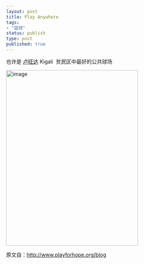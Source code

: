 ```yaml
--- 
layout: post
title: Play Anywhere
tags: 
- "篮球"
status: publish
type: post
published: true
---
```

<p>也许是 <a href="http://zh.wikipedia.org/w/index.php?title=%E5%8D%A2%E6%97%BA%E8%BE%BE&amp;variant=zh-cn">卢旺达</a> Kigali  贫民区中最好的公共球场 </p><p><a href="https://ywp7qa.bay.livefilestore.com/y1mjMKcWtAjLDHBzifTn3ZvPr_e-xcsDQxN-YH7-JV3ZCMd954smAySfMTiHq8wR6ZhqXDHKicScbk6Dshw49o9n3pHso1E4E9X8t4Nd2bbvGrF6kYh2XrWcYEwjWd2EGILl4P8F_kiUSIM6YFDUOUl_Q/image[7].png" rel="WLPP"><img title="image" style="border-right:0px;border-top:0px;display:inline;border-left:0px;border-bottom:0px" height="480" alt="image" src="https://ywp7qa.bay.livefilestore.com/y1mNebVj7B_3pG1M8iyQsyWQbEcvtLrj7vej_jPlAVpclzLPQQKTi2RGremxXQKc0yOTWdLA8_6bX6EFpBTbqdfmUcQGffPZDauY-YJTfmXA6_nEdlMjd2E8mA-gtMzWPEERgXmdjzrxl1aarUq2OudYw/image_thumb[3].png" width="360" border="0" /></a> </p><p>原文自：<a href="http://www.playforhope.org/blog">http://www.playforhope.org/blog</a> </p>
